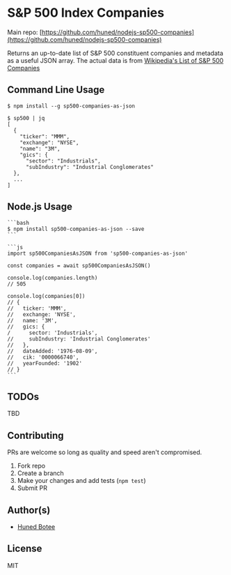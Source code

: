 # S&P 500 Index Companies

Main repo: [https://github.com/huned/nodejs-sp500-companies](https://github.com/huned/nodejs-sp500-companies)

Returns an up-to-date list of S&P 500 constituent companies and metadata as a
useful JSON array. The actual data is from [Wikipedia's List of S&P 500
Companies](https://en.wikipedia.org/wiki/List_of_S%26P_500_companies)

## Command Line Usage

    $ npm install --g sp500-companies-as-json

    $ sp500 | jq
    [
      {
        "ticker": "MMM",
        "exchange": "NYSE",
        "name": "3M",
        "gics": {
          "sector": "Industrials",
          "subIndustry": "Industrial Conglomerates"
      },
      ...
    ]

## Node.js Usage

    ```bash
    $ npm install sp500-companies-as-json --save
    ```

    ```js
    import sp500CompaniesAsJSON from 'sp500-companies-as-json'

    const companies = await sp500CompaniesAsJSON()

    console.log(companies.length)
    // 505

    console.log(companies[0])
    // {
    //   ticker: 'MMM',
    //   exchange: 'NYSE',
    //   name: '3M',
    //   gics: {
    /      sector: 'Industrials',
    //     subIndustry: 'Industrial Conglomerates'
    //   },
    //   dateAdded: '1976-08-09',
    //   cik: '0000066740',
    //   yearFounded: '1902'
    // }
    ```

## TODOs

TBD

## Contributing

PRs are welcome so long as quality and speed aren't compromised.

1. Fork repo
2. Create a branch
3. Make your changes and add tests (`npm test`)
4. Submit PR

## Author(s)

* [Huned Botee](huned@hunedbotee.com)

## License

MIT
